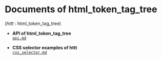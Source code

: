 <!-- README.md, httt/doc/
   -
  -->

# Documents of html_token_tag_tree
(*httt* : html_token_tag_tree)


+ **API of html_token_tag_tree** <br />
  [`api.md`](https://github.com/sceext2/html_token_tag_tree/blob/master/doc/api.md)

+ **CSS selector examples of httt** <br />
  [`css_selector.md`](https://github.com/sceext2/html_token_tag_tree/blob/master/doc/css_selector.md)


<!-- end README.md -->


